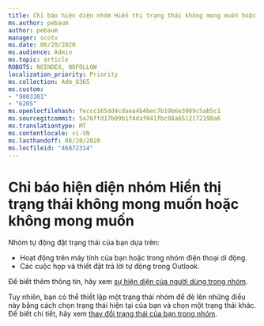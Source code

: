 ```yaml
---
title: Chỉ báo hiện diện nhóm Hiển thị trạng thái không mong muốn hoặc không mong muốn
ms.author: pebaum
author: pebaum
manager: scotv
ms.date: 08/20/2020
ms.audience: Admin
ms.topic: article
ROBOTS: NOINDEX, NOFOLLOW
localization_priority: Priority
ms.collection: Adm_O365
ms.custom:
- "9003301"
- "6205"
ms.openlocfilehash: feccc165dd4cdaea4b4bec7b19b6e3909c5ab5c1
ms.sourcegitcommit: 5a76ffd17b09b1f4daf041fbc08a6512172198a6
ms.translationtype: MT
ms.contentlocale: vi-VN
ms.lasthandoff: 08/20/2020
ms.locfileid: "46872314"
---
```

# <a name="teams-presence-indicator-shows-incorrect-or-unwanted-status"></a>Chỉ báo hiện diện nhóm Hiển thị trạng thái không mong muốn hoặc không mong muốn

Nhóm tự động đặt trạng thái của bạn dựa trên:

- Hoạt động trên máy tính của bạn hoặc trong nhóm điện thoại di động.
- Các cuộc họp và thiết đặt trả lời tự động trong Outlook.

Để biết thêm thông tin, hãy xem [sự hiện diện của người dùng trong nhóm](https://docs.microsoft.com/microsoftteams/presence-admins).  

Tuy nhiên, bạn có thể thiết lập một trạng thái nhóm để đè lên những điều này bằng cách chọn trạng thái hiện tại của bạn và chọn một trạng thái khác. Để biết chi tiết, hãy xem [thay đổi trạng thái của bạn trong nhóm](https://support.microsoft.com/office/change-your-status-in-teams-ce36ed14-6bc9-4775-a33e-6629ba4ff78e).